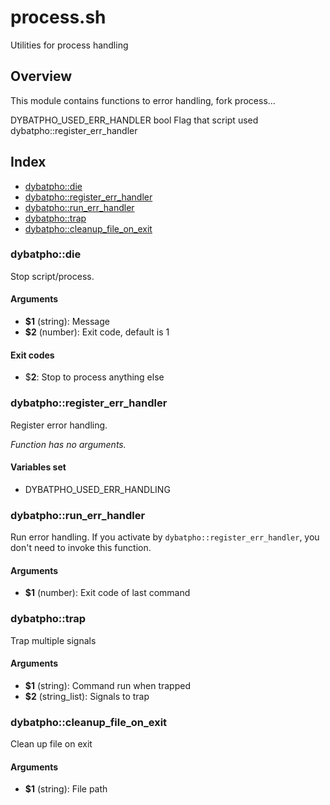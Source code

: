 # process.sh

Utilities for process handling

## Overview

This module contains functions to error handling, fork process...

DYBATPHO_USED_ERR_HANDLER bool Flag that script used dybatpho::register_err_handler

## Index

* [dybatpho::die](#dybatphodie)
* [dybatpho::register_err_handler](#dybatphoregistererrhandler)
* [dybatpho::run_err_handler](#dybatphorunerrhandler)
* [dybatpho::trap](#dybatphotrap)
* [dybatpho::cleanup_file_on_exit](#dybatphocleanupfileonexit)

### dybatpho::die

Stop script/process.

#### Arguments

* **$1** (string): Message
* **$2** (number): Exit code, default is 1

#### Exit codes

* $**2**: Stop to process anything else

### dybatpho::register_err_handler

Register error handling.

_Function has no arguments._

#### Variables set

* DYBATPHO_USED_ERR_HANDLING

### dybatpho::run_err_handler

Run error handling. If you activate by `dybatpho::register_err_handler`, you don't need to invoke this function.

#### Arguments

* **$1** (number): Exit code of last command

### dybatpho::trap

Trap multiple signals

#### Arguments

* **$1** (string): Command run when trapped
* **$2** (string_list): Signals to trap

### dybatpho::cleanup_file_on_exit

Clean up file on exit

#### Arguments

* **$1** (string): File path

